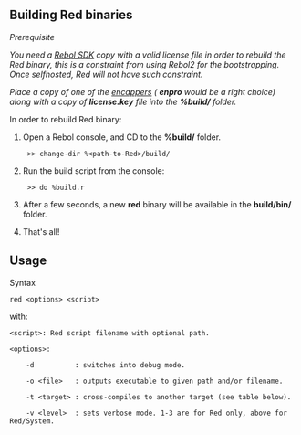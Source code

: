Building Red binaries
------------------------

_Prerequisite_

_You need a [Rebol SDK](http://www.rebol.com/sdk.html) copy with a valid license file in order to rebuild the Red binary, this is a constraint from using Rebol2 for the bootstrapping. Once selfhosted, Red will not have such constraint._

_Place a copy of one of the [encappers](http://www.rebol.com/docs/sdk/kernels.html) ( **enpro** would be a right choice) along with a copy of **license.key** file into the **%build/** folder._

In order to rebuild Red binary:

1. Open a Rebol console, and CD to the **%build/** folder.

        >> change-dir %<path-to-Red>/build/

2. Run the build script from the console:

        >> do %build.r
        
3. After a few seconds, a new **red** binary will be available in the **build/bin/** folder.

4. That's all!


Usage
------------------------

Syntax

    red <options> <script>
    
with:

    <script>: Red script filename with optional path.

    <options>:
    
        -d			: switches into debug mode.
    
        -o <file>	: outputs executable to given path and/or filename.
    
        -t <target>	: cross-compiles to another target (see table below).
    
        -v <level>	: sets verbose mode. 1-3 are for Red only, above for Red/System.